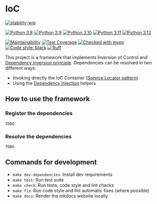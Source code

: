 # IoC

[//]: # ([![Stable Version]&#40;https://img.shields.io/pypi/v/bootstrap-python-package?color=blue&#41;]&#40;https://pypi.org/project/bootstrap-python-package/&#41;)
[![stability-wip](https://img.shields.io/badge/stability-wip-lightgrey.svg)](https://github.com/mkenney/software-guides/blob/master/STABILITY-BADGES.md#work-in-progress)

[![Python 3.8](https://github.com/febus982/bootstrap-python-package/actions/workflows/python-3.8.yml/badge.svg?event=push)](https://github.com/febus982/bootstrap-python-package/actions/workflows/python-3.8.yml)
[![Python 3.9](https://github.com/febus982/bootstrap-python-package/actions/workflows/python-3.9.yml/badge.svg?event=push)](https://github.com/febus982/bootstrap-python-package/actions/workflows/python-3.9.yml)
[![Python 3.10](https://github.com/febus982/bootstrap-python-package/actions/workflows/python-3.10.yml/badge.svg?event=push)](https://github.com/febus982/bootstrap-python-package/actions/workflows/python-3.10.yml)
[![Python 3.11](https://github.com/febus982/bootstrap-python-package/actions/workflows/python-3.11.yml/badge.svg?event=push)](https://github.com/febus982/bootstrap-python-package/actions/workflows/python-3.11.yml)
[![Python 3.12](https://github.com/febus982/bootstrap-python-package/actions/workflows/python-3.12.yml/badge.svg?event=push)](https://github.com/febus982/bootstrap-python-package/actions/workflows/python-3.12.yml)

[![Maintainability](https://api.codeclimate.com/v1/badges/69f51e1b5cfc67c7cfc5/maintainability)](https://codeclimate.com/github/febus982/python-ioc/maintainability)
[![Test Coverage](https://api.codeclimate.com/v1/badges/69f51e1b5cfc67c7cfc5/test_coverage)](https://codeclimate.com/github/febus982/python-ioc/test_coverage)
[![Checked with mypy](https://www.mypy-lang.org/static/mypy_badge.svg)](https://mypy-lang.org/)
[![Code style: black](https://img.shields.io/badge/code%20style-black-000000.svg)](https://github.com/psf/black)
[![Ruff](https://img.shields.io/endpoint?url=https://raw.githubusercontent.com/charliermarsh/ruff/main/assets/badge/v1.json)](https://github.com/charliermarsh/ruff)

This project is a framework that implements Inversion of Control and [Dependency Inversion principle](https://en.wikipedia.org/wiki/Dependency_inversion_principle).
Dependencies can be resolved in two different ways:

* Invoking directly the IoC Container ([Service Locator pattern](https://en.wikipedia.org/wiki/Service_locator_pattern))
* Using the [Dependency Injection](https://en.wikipedia.org/wiki/Dependency_injection) helpers

## How to use the framework

### Register the dependencies

`TODO`

### Resolve the dependencies

`TODO`

## Commands for development

* `make dev-dependencies`: Install dev requirements
* `make test`: Run test suite
* `make check`: Run tests, code style and lint checks
* `make fix`: Run code style and lint automatic fixes (where possible)
* `make docs`: Render the mkdocs website locally
